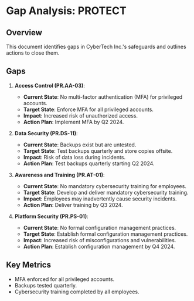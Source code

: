 # Gap Analysis: PROTECT

## Overview
This document identifies gaps in CyberTech Inc.'s safeguards and outlines actions to close them.

## Gaps
1. **Access Control (PR.AA-03)**:
   - **Current State**: No multi-factor authentication (MFA) for privileged accounts.
   - **Target State**: Enforce MFA for all privileged accounts.
   - **Impact**: Increased risk of unauthorized access.
   - **Action Plan**: Implement MFA by Q2 2024.

2. **Data Security (PR.DS-11)**:
   - **Current State**: Backups exist but are untested.
   - **Target State**: Test backups quarterly and store copies offsite.
   - **Impact**: Risk of data loss during incidents.
   - **Action Plan**: Test backups quarterly starting Q2 2024.

3. **Awareness and Training (PR.AT-01)**:
   - **Current State**: No mandatory cybersecurity training for employees.
   - **Target State**: Develop and deliver mandatory cybersecurity training.
   - **Impact**: Employees may inadvertently cause security incidents.
   - **Action Plan**: Deliver training by Q3 2024.

4. **Platform Security (PR.PS-01)**:
   - **Current State**: No formal configuration management practices.
   - **Target State**: Establish formal configuration management practices.
   - **Impact**: Increased risk of misconfigurations and vulnerabilities.
   - **Action Plan**: Establish configuration management by Q4 2024.

## Key Metrics
- MFA enforced for all privileged accounts.
- Backups tested quarterly.
- Cybersecurity training completed by all employees.
